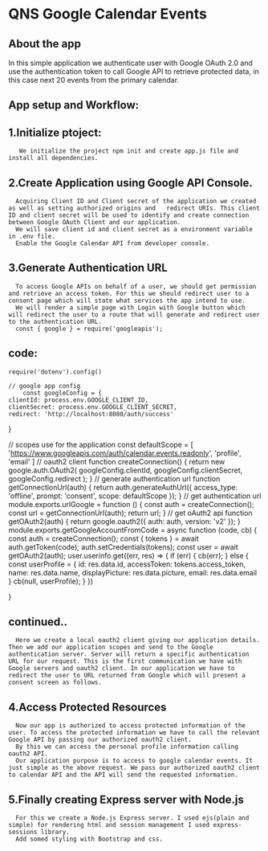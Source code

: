 # QNS Google Calendar Events
## About the app
In this simple application we authenticate user with Google OAuth 2.0 and use the authentication token to call Google API to retrieve protected data, in this case next 20 events from the primary calendar.
## App setup and Workflow:
##  1.Initialize ptoject:
       We initialize the project npm init and create app.js file and install all dependencies.
##  2.Create Application using Google API Console.
      Acquiring Client ID and Client secret of the application we created as well as setting authorized origins and   redirect URIs. This client ID and client secret will be used to identify and create connection between Google OAuth Client and our application.
      We will save client id and client secret as a environment variable in .env file.
      Enable the Google Calendar API from developer console.
##  3.Generate Authentication URL
      To access Google APIs on behalf of a user, we should get permission and retrieve an access token. For this we should redirect user to a consent page which will state what services the app intend to use.
      We will render a simple page with Login with Google button which will redirect the user to a route that will generate and redirect user to the authentication URL.
      const { google } = require('googleapis');
## code:
    require('dotenv').config()

    // google app config
        const googleConfig = {
    clientId: process.env.GOOGLE_CLIENT_ID,
    clientSecret: process.env.GOOGLE_CLIENT_SECRET,
    redirect: 'http://localhost:8080/auth/success'
}

// scopes use for the application
const defaultScope = [
    'https://www.googleapis.com/auth/calendar.events.readonly',
    'profile',
    'email'
]
// oauth2 client
function createConnection() {
    return new google.auth.OAuth2(
        googleConfig.clientId,
        googleConfig.clientSecret,
        googleConfig.redirect
    );
}
// generate authentication url
function getConnectionUrl(auth) {
    return auth.generateAuthUrl({
        access_type: 'offline',
        prompt: 'consent',
        scope: defaultScope
    });
}
// get authentication url
module.exports.urlGoogle = function () {
    const auth = createConnection();
    const url = getConnectionUrl(auth);
    return url;
}
// get oAuth2 api
function getOAuth2(auth) {
    return google.oauth2({
        auth: auth,
        version: 'v2'
    });
}
module.exports.getGoogleAccountFromCode = async function (code, cb) {
    const auth = createConnection();
    const { tokens } = await auth.getToken(code);
    auth.setCredentials(tokens);
    const user = await getOAuth2(auth);
    user.userinfo.get((err, res) => {
        if (err) {
            cb(err);
        } else {
            const userProfile = {
                id: res.data.id,
                accessToken: tokens.access_token,
                name: res.data.name,
                displayPicture: res.data.picture,
                email: res.data.email
            }
            cb(null, userProfile);
        }
    })

}
## continued..
      Here we create a local oauth2 client giving our application details. Then we add our application scopes and send to the Google authentication server. Server will return a specific authentication URL for our request. This is the first communication we have with Google servers and oauth2 client. In our application we have to redirect the user to URL returned from Google which will present a consent screen as follows.
##  4.Access Protected Resources
      Now our app is authorized to access protected information of the user. To access the protected information we have to call the relevant Google API by passing our authorized oauth2 client.
      By this we can access the personal profile information calling oauth2 API.
      Our application purpose is to access to google calendar events. It just simple as the above request. We pass our authorized oauth2 client to calendar API and the API will send the requested information.
##  5.Finally creating Express server with Node.js
      For this we create a Node.js Express server. I used ejs(plain and simple) for rendering html and session management I used express-sessions library. 
      Add somed styling with Bootstrap and css.
